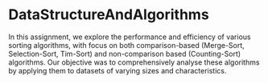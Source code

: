 # DataStructureAndAlgorithms
In this assignment, we explore the performance and efficiency of various sorting algorithms, with focus on both comparison-based (Merge-Sort, Selection-Sort, Tim-Sort) and non-comparison based (Counting-Sort) algorithms. Our objective was to comprehensively analyse these algorithms by applying them to datasets of varying sizes and characteristics.
